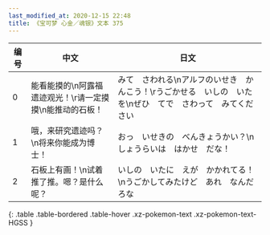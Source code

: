 ```yaml
---
last_modified_at: 2020-12-15 22:48
title: 《宝可梦 心金／魂银》文本 375
---
```

| 编号 | 中文 | 日文 |
| ---- | ---- | ---- |
| 0 | 能看能摸的\n阿露福遗迹观光！\r请一定摸摸\n能推动的石板！ | みて　さわれる\nアルフのいせき　かんこう！\rうごかせる　いしの　いたを\nぜひ　てで　さわって　みてください |
| 1 | 哦，来研究遗迹吗？\n将来你能成为博士！ | おっ　いせきの　べんきょうかい？\nしょうらいは　はかせ　だな！ |
| 2 | 石板上有画！\n试着推了推。嗯？是什么呢？ | いしの　いたに　えが　かかれてる！\nうごかしてみたけど　あれ　なんだろな |
{: .table .table-bordered .table-hover .xz-pokemon-text .xz-pokemon-text-HGSS }